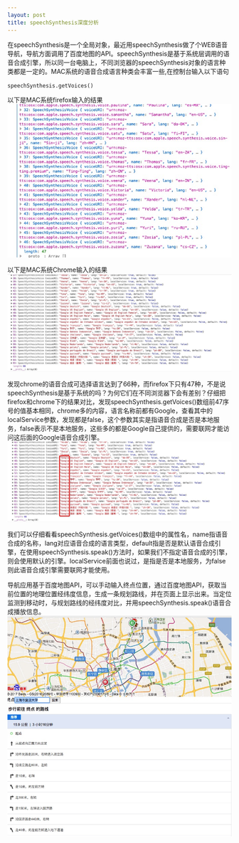 ```yaml
---
layout: post
title: speechSynthesis深度分析
---
```


在speechSynthesis是一个全局对象，最近用speechSynthesis做了个WEB语音导航，导航方面调用了百度地图的API。speechSynthesis是基于系统层调用的语音合成引擎，所以同一台电脑上，不同浏览器的speechSynthesis对象的语言种类都是一定的。MAC系统的语音合成语言种类会丰富一些,在控制台输入以下语句

~~~
speechSynthesis.getVoices()
~~~
以下是MAC系统firefox输入的结果
![firefox](/img/firefox.png)

以下是MAC系统Chrome输入的结果
![chrome](/img/chrome.png)

发现chrome的语音合成可选择语言达到了66种，而firefox下只有47种，不是说speechSynthesis是基于系统的吗？为何它们在不同浏览器下会有差别？仔细把firefox和chrome下的结果对比，发现speechSynthesis.getVoices()数组前47序号的值基本相同，chrome多的内容，语言名称前都有Google，查看其中的localService参数，发现都是false，这个参数其实是指语音合成是否是本地服务，false表示不是本地服务，这些多的都是Google自己提供的，需要联网才能访问这后面的Google语音合成引擎。
![chrome](/img/google.png)

我们可以仔细看看speechSynthesis.getVoices()数组中的属性名，name指语音合成的名称，lang对应语音合成的语言类型，default指是否是默认语音合成引擎，在使用speechSynthesis.speak()方法时，如果我们不指定语音合成的引擎，则会使用默认的引擎。localService前面也说过，是指是否是本地服务，为false则此语音合成引擎需要联网才能使用。

导航应用基于百度地图API，可以手动输入终点位置，通过百度地图API，获取当前位置的地理位置经纬度信息，生成一条规划路线，并在页面上显示出来。当定位监测到移动时，与规划路线的经纬度对比，并用speechSynthesis.speak()语音合成播放信息。
![map](/img/map.png)